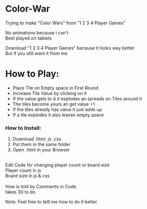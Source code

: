 # Color-War
Trying to make "Color Wars" from "1 2 3 4 Player Games"

No animations because i can't <br>
Best played on tablets

Download "1 2 3 4 Player Games" because it looks way better <br>
But if you still want it from me

<h1>How to Play:</h1>
<ul>
  <li>Place Tile on Empty space in First Round</li>
  <li>Increase Tile Value by clicking on it</li>
  <li>If the value gets to 4 it explodes an spreads on Tiles around it</li>
  <li>The tiles become yours an get value +1</li>
  <li>If the tiles already has value it just adds up</li>
  <li>If a tile explodes it also leaves empty space</li>
</ul>

<h3>How to Install:</h3>
<ol>
  <li>Download .html .js .css</li>
  <li>Put them in the same folder</li>
  <li>Open .html in your Browser</li>
</ol>
<br>
Edit Code for changing player count or board size <br>
Player count in js <br>
Board size in js & css<br>
<br>
How is told by Comments in Code<br>
takes 30 to do

Note: Feel free to telll me how to do it better
